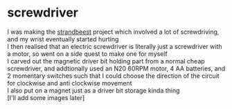 # screwdriver
I was making the [strandbeest](https://github.com/longestcow/strandbeest) project which involved a lot of screwdriving, and my wrist eventually started hurting  
I then realised that an electric screwdriver is literally just a screwdriver with a motor, so went on a side quest to make one for myself  
I carved out the magnetic driver bit holding part from a normal cheap screwdriver, and addtionally used an N20 60RPM motor, 4 AA batteries, and 2 momentary switches such that I could choose the direction of the circuit for clockwise and anti clockwise movement  
I also put on a magnet just as a driver bit storage kinda thing  
[I'll add some images later]

